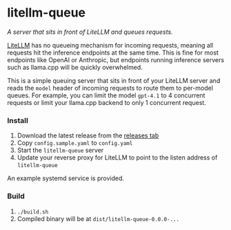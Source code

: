 # litellm-queue

_A server that sits in front of LiteLLM and queues requests._

[LiteLLM](https://github.com/BerriAI/litellm) has no queueing mechanism for incoming requests, meaning all requests hit
the inference endpoints at the same time. This is fine for most endpoints like OpenAI or Anthropic, but endpoints
running inference servers such as llama.cpp will be quickly overwhelmed.

This is a simple queuing server that sits in front of your LiteLLM server and reads the `model` header of incoming
requests to route them to per-model queues. For example, you can limit the model `gpt-4.1` to 4 concurrent requests or
limit your llama.cpp backend to only 1 concurrent request.

### Install

1. Download the latest release from the [releases tab](https://git.evulid.cc/cyberes/litellm-queue/releases)
2. Copy `config.sample.yaml` to `config.yaml`
3. Start the `litellm-queue` server
4. Update your reverse proxy for LiteLLM to point to the listen address of `litellm-queue`

An example systemd service is provided.

### Build

1. `./build.sh`
2. Compiled binary will be at `dist/litellm-queue-0.0.0-...`